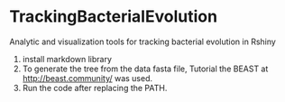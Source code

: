 # TrackingBacterialEvolution
Analytic and visualization tools for tracking bacterial evolution in Rshiny
1. install markdown library
2. To generate the tree from the data fasta file, Tutorial the BEAST at http://beast.community/ was used. 
3. Run the code after replacing the PATH.
